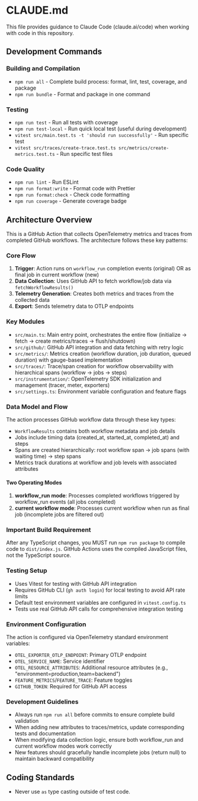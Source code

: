 # CLAUDE.md

This file provides guidance to Claude Code (claude.ai/code) when working with
code in this repository.

## Development Commands

### Building and Compilation

- `npm run all` - Complete build process: format, lint, test, coverage, and
  package
- `npm run bundle` - Format and package in one command

### Testing

- `npm run test` - Run all tests with coverage
- `npm run test-local` - Run quick local test (useful during development)
- `vitest src/main.test.ts -t 'should run successfully'` - Run specific test
- `vitest src/traces/create-trace.test.ts src/metrics/create-metrics.test.ts` -
  Run specific test files

### Code Quality

- `npm run lint` - Run ESLint
- `npm run format:write` - Format code with Prettier
- `npm run format:check` - Check code formatting
- `npm run coverage` - Generate coverage badge

## Architecture Overview

This is a GitHub Action that collects OpenTelemetry metrics and traces from
completed GitHub workflows. The architecture follows these key patterns:

### Core Flow

1. **Trigger**: Action runs on `workflow_run` completion events (original) OR as
   final job in current workflow (new)
2. **Data Collection**: Uses GitHub API to fetch workflow/job data via
   `fetchWorkflowResults()`
3. **Telemetry Generation**: Creates both metrics and traces from the collected
   data
4. **Export**: Sends telemetry data to OTLP endpoints

### Key Modules

- `src/main.ts`: Main entry point, orchestrates the entire flow (initialize →
  fetch → create metrics/traces → flush/shutdown)
- `src/github/`: GitHub API integration and data fetching with retry logic
- `src/metrics/`: Metrics creation (workflow duration, job duration, queued
  duration) with gauge-based implementation
- `src/traces/`: Trace/span creation for workflow observability with
  hierarchical spans (workflow → jobs → steps)
- `src/instrumentation/`: OpenTelemetry SDK initialization and management
  (tracer, meter, exporters)
- `src/settings.ts`: Environment variable configuration and feature flags

### Data Model and Flow

The action processes GitHub workflow data through these key types:

- `WorkflowResults` contains both workflow metadata and job details
- Jobs include timing data (created_at, started_at, completed_at) and steps
- Spans are created hierarchically: root workflow span → job spans (with waiting
  time) → step spans
- Metrics track durations at workflow and job levels with associated attributes

#### Two Operating Modes

1. **workflow_run mode**: Processes completed workflows triggered by
   workflow_run events (all jobs completed)
2. **current workflow mode**: Processes current workflow when run as final job
   (incomplete jobs are filtered out)

### Important Build Requirement

After any TypeScript changes, you MUST run `npm run package` to compile code to
`dist/index.js`. GitHub Actions uses the compiled JavaScript files, not the
TypeScript source.

### Testing Setup

- Uses Vitest for testing with GitHub API integration
- Requires GitHub CLI (`gh auth login`) for local testing to avoid API rate
  limits
- Default test environment variables are configured in `vitest.config.ts`
- Tests use real GitHub API calls for comprehensive integration testing

### Environment Configuration

The action is configured via OpenTelemetry standard environment variables:

- `OTEL_EXPORTER_OTLP_ENDPOINT`: Primary OTLP endpoint
- `OTEL_SERVICE_NAME`: Service identifier
- `OTEL_RESOURCE_ATTRIBUTES`: Additional resource attributes (e.g.,
  "environment=production,team=backend")
- `FEATURE_METRICS`/`FEATURE_TRACE`: Feature toggles
- `GITHUB_TOKEN`: Required for GitHub API access

### Development Guidelines

- Always run `npm run all` before commits to ensure complete build validation
- When adding new attributes to traces/metrics, update corresponding tests and
  documentation
- When modifying data collection logic, ensure both workflow_run and current
  workflow modes work correctly
- New features should gracefully handle incomplete jobs (return null) to
  maintain backward compatibility

## Coding Standards

- Never use `as` type casting outside of test code.
